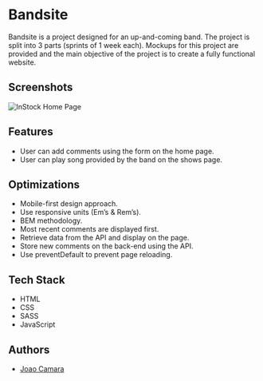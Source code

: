 
# Bandsite

Bandsite is a project designed for an up-and-coming band. The project is split into 3 parts (sprints of 1 week each). Mockups for this project are provided and the main objective of the project is to create a fully functional website.

## Screenshots

![InStock Home Page](/camarajoao/InStock/blob/main/InStock-media/home_page-desktop.png)


## Features

- User can add comments using the form on the home page.
- User can play song provided by the band on the shows page.


## Optimizations


-	Mobile-first design approach. 
-	Use responsive units (Em’s & Rem’s). 
-	BEM methodology.
-	Most recent comments are displayed first.
-	Retrieve data from the API and display on the page.
-	Store new comments on the back-end using the API.
-	Use preventDefault to prevent page reloading.




## Tech Stack

- HTML
- CSS
- SASS
- JavaScript
## Authors

- [Joao Camara](https://github.com/camarajoao)




